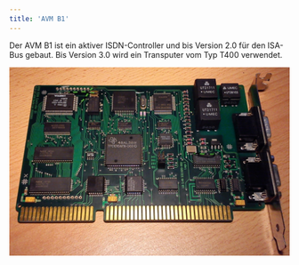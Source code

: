 ```yaml
---
title: 'AVM B1'
---
```


Der AVM B1 ist ein aktiver ISDN-Controller und bis Version 2.0 für den ISA-Bus gebaut.
Bis Version 3.0 wird ein Transputer vom Typ T400 verwendet.

![AVM B1 ISA-Karte](/elektrotechnik/transputer/avm_b1_gesamt_web.jpg)
